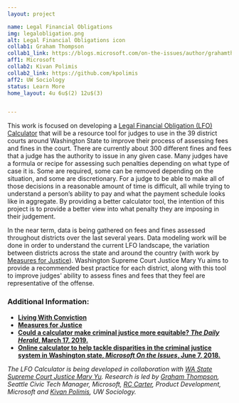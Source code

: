 ```yaml
---
layout: project

name: Legal Financial Obligations
img: legalobligation.png
alt: Legal Financial Obligations icon
collab1: Graham Thompson
collab1_link: https://blogs.microsoft.com/on-the-issues/author/grahamthompson/#sm.0000fdrwqfwb5dbvxn71n89fvgy8f
aff1: Microsoft
collab2: Kivan Polimis
collab2_link: https://github.com/kpolimis
aff2: UW Sociology
status: Learn More
home_layout: 4u 6u$(2) 12u$(3)


---
```


This work is focused on developing a [Legal Financial Obligation (LFO) Calculator](https://beta.lfocalculator.org/) that will be a resource tool for judges to use in the 39 district courts around Washington State to improve their process of assessing fees and fines in the court. There are currently about 300 different fines and fees that a judge has the authority to issue in any given case. Many judges have a formula or recipe for assessing such penalties depending on what type of case it is. Some are required, some can be removed depending on the situation, and some are discretionary. For a judge to be able to make all of those decisions in a reasonable amount of time is difficult, all while trying to understand a person’s ability to pay and what the payment schedule looks like in aggregate. By providing a better calculator tool, the intention of this project is to provide a better view into what penalty they are imposing in their judgement.

In the near term, data is being gathered on fees and fines assessed throughout districts over the last several years. Data modeling work will be done in order to understand the current LFO landscape, the variation between districts across the state and around the country (with work by [Measures for Justice](https://measuresforjustice.org/)). Washington Supreme Court Justice Mary Yu aims to provide a recommended best practice for each district, along with this tool to improve judges' ability to assess fines and fees that they feel are representative of the offense. 



### Additional Information:

* **[Living With Conviction](https://www.livingwithconviction.org/)**
* **[Measures for Justice](https://measuresforjustice.org/)**
* **[Could a calculator make criminal justice more equitable? _The Daily Herald_, March 17, 2019.](https://www.heraldnet.com/news/could-a-calculator-make-criminal-justice-more-equitable/)**
* **[Online calculator to help tackle disparities in the criminal justice system in Washington state, _Microsoft On the Issues_, June 7, 2018.](https://blogs.microsoft.com/on-the-issues/2018/06/07/online-calculator-to-help-tackle-disparities-in-the-criminal-justice-system-in-washington-state/)**

_The LFO Calculator is being developed in collaboration with [WA State Supreme Court Justice Mary Yu](http://justicemaryyu.com/).  Research is led by [Graham Thompson](https://blogs.microsoft.com/on-the-issues/author/grahamthompson/#sm.0000fdrwqfwb5dbvxn71n89fvgy8f), Seattle Civic Tech Manager, Microsoft, [RC Carter](https://www.linkedin.com/in/therealrc), Product Development, Microsoft and [Kivan Polimis](https://github.com/kpolimis), UW Sociology._